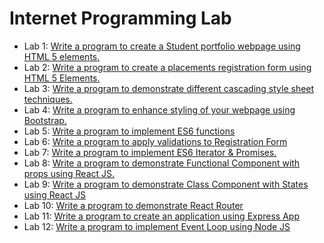 # Internet Programming Lab

- Lab 1: [Write a program to create a Student portfolio webpage using HTML 5
elements.](./Docs/1.md)
- Lab 2: [Write a program to create a placements registration form using HTML 5 Elements.](./Docs/2.md)
- Lab 3: [Write a program to demonstrate different cascading style sheet techniques.](./Docs/3.md)
- Lab 4: [Write a program to enhance styling of your webpage using Bootstrap.](./Docs/4.md)
- Lab 5: [Write a program to implement ES6 functions](./Docs/5.md)
- Lab 6: [Write a program to apply validations to Registration Form](./Docs/1.md)
- Lab 7: [Write a program to implement ES6 Iterator & Promises.](./Docs/1.md)
- Lab 8: [Write a program to demonstrate Functional Component with props using React JS.](./Docs/1.md)
- Lab 9: [Write a program to demonstrate Class Component with States using React JS](./Docs/1.md)
- Lab 10: [Write a program to demonstrate React Router](./Docs/1.md)
- Lab 11: [Write a program to create an application using Express App](./Docs/1.md)
- Lab 12: [Write a program to implement Event Loop using Node JS](./Docs/1.md)
